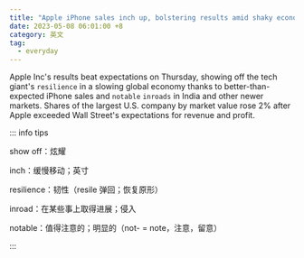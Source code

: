 ```yaml
---
title: "Apple iPhone sales inch up, bolstering results amid shaky economy"
date: 2023-05-08 06:01:00 +8
category: 英文
tag:
  - everyday
---
```


Apple Inc's results beat expectations on Thursday, showing off the tech giant's `resilience` in a slowing global economy thanks to better-than-expected iPhone sales and `notable` `inroads` in India and other newer markets. Shares of the largest U.S. company by market value rose 2% after Apple exceeded Wall Street's expectations for revenue and profit.

::: info tips

show off：炫耀

inch：缓慢移动；英寸

resilience：韧性（resile 弹回；恢复原形）

inroad：在某些事上取得进展；侵入

notable：值得注意的；明显的（not- = note，注意，留意）

:::
